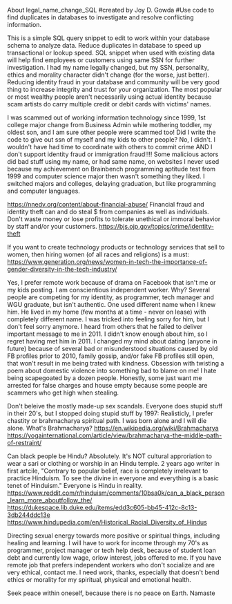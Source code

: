 About legal_name_change_SQL
#created by Joy D. Gowda
#Use code to find duplicates in databases to investigate and resolve conflicting information.

This is a simple SQL query snippet to edit to work within your database schema to analyze data.
Reduce duplicates in database to speed up transactional or lookup speed.
SQL snippet when used with existing data will help find employees or customers using same SSN for further investigation.
I had my name legally changed, but my SSN, personality, ethics and morality character didn't change (for the worse, just better).
Reducing identity fraud in your database and community will be very good thing to increase integrity and trust for your organization.
The most popular or most wealthy people aren't necessarily using actual identity because scam artists do carry multiple credit or debit cards with victims' names.

I was scammed out of working information technology since 1999, 1st college major change from Business Admin while mothering toddler, my oldest son, and I am sure other people were scammed too!
Did I write the code to give out ssn of myself and my kids to other people? No, I didn't. I wouldn't have had time to coordinate with others to commit crime AND I don't support identity fraud or immigration fraud!!!! Some malicious actors did bad stuff using my name, or had same name, on websites I never used because my achievement on Brainbench programming aptitude test from 1999 and computer science major then wasn't something they liked. I switched majors and colleges, delaying graduation, but like programming and computer languages.

https://nnedv.org/content/about-financial-abuse/
Financial fraud and identity theft can and do steal $ from companies as well as individuals. Don't waste money or lose profits to tolerate unethical or immoral behavior by staff and/or your customers.
https://bjs.ojp.gov/topics/crime/identity-theft

If you want to create technology products or technology services that sell to women, then hiring women (of all races and religions) is a must:
https://www.generation.org/news/women-in-tech-the-importance-of-gender-diversity-in-the-tech-industry/

Yes, I prefer remote work because of drama on Facebook that isn't me or my kids posting. I am conscientious independent worker. Why? Several people are competing for my identity, as programmer, tech manager and WGU graduate, but isn't authentic. One used different name when I knew him. He lived in my home (few months at a time - never on lease) with completely different name. I was tricked into feeling sorry for him, but I don't feel sorry anymore. I heard from others that he failed to deliver important message to me in 2011. I didn't know enough about him, so I regret having met him in 2011. I changed my mind about dating (anyone in future) because of several bad or misunderstood situations caused by old FB profiles prior to 2010, family gossip, and/or fake FB profiles still open, that won't result in me being trated with kindness. Obsession with twisting a poem about domestic violence into something bad to blame on me! I hate being scapegoated by a dozen people. Honestly, some just want me arrested for false charges and house empty because some people are scammers who get high when stealing.  

Don't beleive the mostly made-up sex scandals. Everyone does stupid stuff in their 20's, but I stopped doing stupid stuff by 1997:
Realisticly, I prefer chastity or brahmacharya spiritual path. I was born alone and I will die alone. 
What's Brahmacharya? 
https://en.wikipedia.org/wiki/Brahmacharya
https://yogainternational.com/article/view/brahmacharya-the-middle-path-of-restraint/

Can black people be Hindu? Absolutely. It's NOT cultural approriation to wear a sari or clothing or worship in an Hindu temple. 2 years ago writer in first artcile, "Contrary to popular belief, race is completely irrelevant to practice Hinduism. To see the divine in everyone and everything is a basic tenet of Hinduism." Everyone is Hindu in reality. 
https://www.reddit.com/r/hinduism/comments/10bsa0k/can_a_black_person_learn_more_aboutfollow_the/
https://dukespace.lib.duke.edu/items/edd3c605-bb45-412c-8c13-3db244ddc13e
https://www.hindupedia.com/en/Historical_Racial_Diversity_of_Hindus

Directing sexual energy towards more positive or spiritual things, including healing and learning. 
I will have to work for income through my 70's as programmer, project manager or tech help desk, because of student loan debt and currently low wage, orlow interest, jobs offered to me.
If you have remote job that prefers independent workers who don't socialize and are very ethical, contact me. I need work, thanks, especially that doesn't bend ethics or morality for my spiritual, physical and emotional health. 

Seek peace within oneself, because there is no peace on Earth.
Namaste
